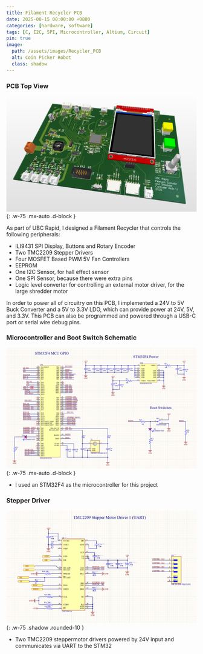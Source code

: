 ```yaml
---
title: Filament Recycler PCB
date: 2025-08-15 00:00:00 +0800
categories: [hardware, software]
tags: [C, I2C, SPI, Microcontroller, Altium, Circuit] 
pin: true
image:
  path: /assets/images/Recycler_PCB
  alt: Coin Picker Robot
  class: shadow
---
```


### PCB Top View
![PCB](/assets/images/Recycler_PCB){: .w-75 .mx-auto .d-block }

As part of UBC Rapid, I designed a Filament Recycler that controls the following peripherals:
- ILI9431 SPI Display, Buttons and Rotary Encoder
- Two TMC2209 Stepper Drivers
- Four MOSFET Based PWM 5V Fan Controllers
- EEPROM
- One I2C Sensor, for hall effect sensor
- One SPI Sensor, because there were extra pins
- Logic level converter for controlling an external motor driver, for the large shredder motor

In order to power all of circuitry on this PCB, I implemented a 24V to 5V Buck Converter and a 5V to 3.3V LDO, which can provide power at 24V, 5V, and 3.3V. This PCB can also be programmed and powered
through a USB-C port or serial wire debug pins.
  


### Microcontroller and Boot Switch Schematic
![STM32](/assets/images/Recycler_STM32){: .w-75 .mx-auto .d-block }

- I used an STM32F4 as the microcontroller for this project

  

### Stepper Driver
![Software Block Diagram](/assets/images/stepper_driver){: .w-75 .shadow .rounded-10 }

- Two TMC2209 steppermotor drivers powered by 24V input and communicates via UART to the STM32
